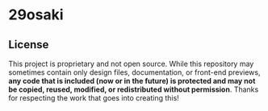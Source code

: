 # 29osaki

## License
This project is proprietary and not open source. While this repository may sometimes contain only design files, documentation, or front-end previews, **any code that is included (now or in the future) is protected and may not be copied, reused, modified, or redistributed without permission**. Thanks for respecting the work that goes into creating this!
